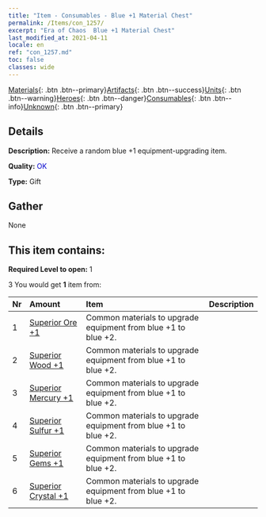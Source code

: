 ```yaml
---
title: "Item - Consumables - Blue +1 Material Chest"
permalink: /Items/con_1257/
excerpt: "Era of Chaos  Blue +1 Material Chest"
last_modified_at: 2021-04-11
locale: en
ref: "con_1257.md"
toc: false
classes: wide
---
```

 [Materials](/Items/){: .btn .btn--primary}[Artifacts](/Items/Artifacts/){: .btn .btn--success}[Units](/Items/Units/){: .btn .btn--warning}[Heroes](/Items/Heroes/){: .btn .btn--danger}[Consumables](/Items/Consumables/){: .btn .btn--info}[Unknown](/Items/Unknown/){: .btn .btn--primary}

## Details
 **Description:** Receive a random blue +1 equipment-upgrading item.

 **Quality:** <span style="color: #0000CD">OK</span>

 **Type:** Gift

## Gather

  None

## This item contains:

 **Required Level to open:** 1

 3 You would get **1** item  from:

  | Nr | Amount |     Item    | Description |
  |:---|:-------|:------------|:-----------:|
  | 1 | [Superior Ore +1](/Items/mat_19/) | Common materials to upgrade equipment from blue +1 to blue +2. | 
  | 2 | [Superior Wood +1](/Items/mat_20/) | Common materials to upgrade equipment from blue +1 to blue +2. | 
  | 3 | [Superior Mercury +1](/Items/mat_21/) | Common materials to upgrade equipment from blue +1 to blue +2. | 
  | 4 | [Superior Sulfur +1](/Items/mat_22/) | Common materials to upgrade equipment from blue +1 to blue +2. | 
  | 5 | [Superior Gems +1](/Items/mat_23/) | Common materials to upgrade equipment from blue +1 to blue +2. | 
  | 6 | [Superior Crystal +1](/Items/mat_24/) | Common materials to upgrade equipment from blue +1 to blue +2. | 

